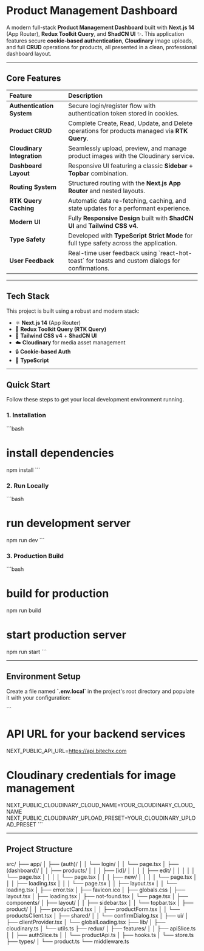 #  Product Management Dashboard

A modern full-stack **Product Management Dashboard** built with **Next.js 14** (App Router), **Redux Toolkit Query**, and **ShadCN UI** ✨. This application features secure **cookie-based authentication**, **Cloudinary** image uploads, and full **CRUD** operations for products, all presented in a clean, professional dashboard layout.

---

##  Core Features

| Feature | Description |
| :--- | :--- |
| **Authentication System** | Secure login/register flow with authentication token stored in cookies. |
| **Product CRUD** | Complete Create, Read, Update, and Delete operations for products managed via **RTK Query**. |
| **Cloudinary Integration** | Seamlessly upload, preview, and manage product images with the Cloudinary service. |
| **Dashboard Layout** | Responsive UI featuring a classic **Sidebar + Topbar** combination. |
| **Routing System** | Structured routing with the **Next.js App Router** and nested layouts. |
| **RTK Query Caching** | Automatic data re-fetching, caching, and state updates for a performant experience. |
| **Modern UI** | Fully **Responsive Design** built with **ShadCN UI** and **Tailwind CSS v4**. |
| **Type Safety** | Developed with **TypeScript Strict Mode** for full type safety across the application. |
| **User Feedback** | Real-time user feedback using \`react-hot-toast\` for toasts and custom dialogs for confirmations. |

---

##  Tech Stack

This project is built using a robust and modern stack:

* ⚛️ **Next.js 14** (App Router)
* 🧠 **Redux Toolkit Query (RTK Query)**
* 🎨 **Tailwind CSS v4** + **ShadCN UI**
* ☁️ **Cloudinary** for media asset management
* 🔒 **Cookie-based Auth**
* 📜 **TypeScript**

---

##  Quick Start

Follow these steps to get your local development environment running.

### 1. Installation

\`\`\`bash
# install dependencies
npm install
\`\`\`

### 2. Run Locally

\`\`\`bash
# run development server
npm run dev
\`\`\`

### 3. Production Build

\`\`\`bash
# build for production
npm run build

# start production server
npm run start
\`\`\`

---

##  Environment Setup

Create a file named **\`.env.local\`** in the project's root directory and populate it with your configuration:

\`\`\`
# API URL for your backend services
NEXT_PUBLIC_API_URL=https://api.bitechx.com

# Cloudinary credentials for image management
NEXT_PUBLIC_CLOUDINARY_CLOUD_NAME=YOUR_CLOUDINARY_CLOUD_NAME
NEXT_PUBLIC_CLOUDINARY_UPLOAD_PRESET=YOUR_CLOUDINARY_UPLOAD_PRESET
\`\`\`

---

##  Project Structure

src/
├── app/
│ ├── (auth)/
│ │ └── login/
│ │ └── page.tsx
│ ├── (dashboard)/
│ │ ├── products/
│ │ │ ├── [id]/
│ │ │ │ ├── edit/
│ │ │ │ │ └── page.tsx
│ │ │ │ └── page.tsx
│ │ │ ├── new/
│ │ │ │ └── page.tsx
│ │ │ ├── loading.tsx
│ │ │ └── page.tsx
│ │ ├── layout.tsx
│ │ └── loading.tsx
│ ├── error.tsx
│ ├── favicon.ico
│ ├── globals.css
│ ├── layout.tsx
│ ├── loading.tsx
│ ├── not-found.tsx
│ └── page.tsx
│
├── components/
│ ├── layout/
│ │ ├── sidebar.tsx
│ │ └── topbar.tsx
│ ├── product/
│ │ ├── productCard.tsx
│ │ ├── productForm.tsx
│ │ └── productsClient.tsx
│ ├── shared/
│ │ └── confirmDialog.tsx
│ ├── ui/
│ ├── clientProvider.tsx
│ └── globalLoading.tsx
├── lib/
│ ├── cloudinary.ts
│ └── utils.ts
├── redux/
│ ├── features/
│ │ ├── apiSlice.ts
│ │ ├── authSlice.ts
│ │ └── productApi.ts
│ ├── hooks.ts
│ └── store.ts
├── types/
│ └── product.ts
└── middleware.ts

